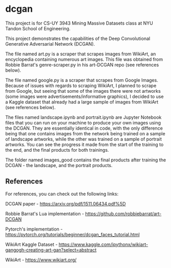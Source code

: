 # dcgan

This project is for CS-UY 3943 Mining Massive Datasets class at NYU Tandon School of Engineering.

This project demonstrates the capabilities of the Deep Convolutional Generative Adversarial Network (DCGAN). 

The file named art.py is a scraper that scrapes images from WikiArt, an encyclopedia containing numerous art images. This file was obtained from Robbie Barrat's genre-scraper.py in his art-DCGAN repo (see references below).

The file named google.py is a scraper that scrapes from Google Images. 
Because of issues with regards to scraping WikiArt, I planned to scrape from Google, but seeing that some of the images there were not artworks (some images were advertisements/informative graphics), I decided to use a Kaggle dataset that already had a large sample of images from WikiArt (see references below).

The files named landscape.ipynb and portrait.ipynb are Jupyter Notebook files that you can run on your machine to produce your own images using the DCGAN. They are essentially identical in code, with the only difference being that one contains images from the network being trained on a sample of landscape artworks, while the other was trained on a sample of portrait artworks. You can see the progress it made from the start of the training to the end, and the final products for both trainings.

The folder named images_good contains the final products after training the DCGAN - the landscape, and the portrait products.

## References

For references, you can check out the following links:

DCGAN paper - https://arxiv.org/pdf/1511.06434.pdf%5D

Robbie Barrat's Lua implementation - https://github.com/robbiebarrat/art-DCGAN

Pytorch's implementation - https://pytorch.org/tutorials/beginner/dcgan_faces_tutorial.html

WikiArt Kaggle Dataset - https://www.kaggle.com/ipythonx/wikiart-gangogh-creating-art-gan?select=abstract

WikiArt - https://www.wikiart.org/
